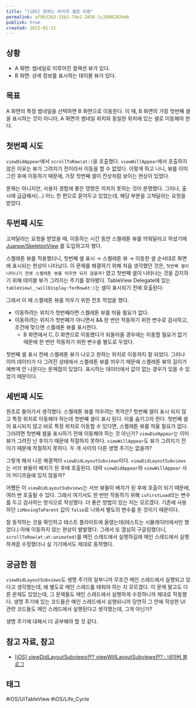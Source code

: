 ```yaml
---
title: "[iOS] 원하는 위치의 셀로 이동"
permalink: af9b3263-31b2-74e1-2656-1c20982834e6
publish: true
created: 2022-01-21
---
```


## 상황
- A 화면: 썸네일로 이루어진 컬렉션 뷰가 있다.
- B 화면: 상세 정보를 표시하는 테이블 뷰가 있다.

## 목표

A 화면의 특정 썸네일을 선택하면 B 화면으로 이동한다. 이 때, B 화면의 가장 첫번째 셀을 표시하는 것이 아니라, A 화면의 썸네일 위치와 동일한 위치에 있는 셀로 이동해야 한다.

## 첫번째 시도

`viewDidAppear`에서 `scrollToRow(at:)`을 호출했다. `viewWillAppear`에서 호출하지 않은 이유는 뷰가 그려지기 전이라서 이동을 할 수 없었다. 이렇게 하고 나니, 뷰를 이미 그린 후에 이동하기 때문에, 가장 첫번째 셀이 잔상처럼 보이는 현상이 있었다.

문제는 아니지만, 사용자 경험에 좋은 영향은 끼치지 못하는 것이 분명했다. 그러나, 출시에 급급해서(...) 어느 한 편으로 묻어두고 있었는데, 해당 부분을 고쳐달라는 요청을 받았다.

## 두번째 시도

고쳐달라는 요청을 받았을 때, 이동하는 시간 동안 스켈레톤 뷰를 띄워달라고 하셨기에 [Juanpe/SkeletonView](https://github.com/Juanpe/SkeletonView) 를 도입하고자 했다. 

스켈레톤 뷰를 적용했더니, 첫번째 셀 표시 → 스켈레톤 뷰 → 이동한 셀 순서대로 화면에 표시되는 현상이 나타났다. 이 문제를 해결하기 위해 처음 생각했던 것은, `첫번째 셀이 나타나기 전에 스켈레톤 뷰를 띄우면 되지 않을까?` 였고 첫번째 셀이 나타나는 것을 감지하기 위해 테이블 뷰가 그려지는 주기를 찾아봤다. TableView Delegate에 있는 `tableView(_:willDisplay:forRowAt:)`는 셀이 표시되기 전에 호출된다. 

그래서 이 때 스켈레톤 뷰를 띄우기 위한 전초 작업을 했다.
- 이동하려는 위치가 첫번째라면 스켈레톤 뷰를 띄울 필요가 없다.
- 이동하려는 위치가 첫번째가 아니면서 && 한 번만 작동하기 위한 변수로 검사하고, 조건에 맞으면 스켈레톤 뷰를 표시한다.
  - B 화면에서 C, D 화면으로 이동했다가 되돌아올 경우에는 이동할 필요가 없기 때문에 한 번만 작동하기 위한 변수를 별도로 두었다.

첫번째 셀 표시 전에 스켈레톤 뷰가 나오고 원하는 위치로 이동까지 잘 되었다. 그러나 이미 데이터가 다 그려진 상태에서 스켈레톤 뷰를 띄우기 때문에 스켈레톤 뷰의 길이가 예쁘게 안 나온다는 문제점이 있었다. 표시하는 데이터에서 값이 없는 경우가 있을 수 있었기 때문이다.

## 세번째 시도

원초로 돌아가서 생각했다. 스켈레톤 뷰를 띄우려는 목적은? 첫번째 셀이 표시 되지 않고 특정 위치로 이동해야 하는데 첫번째 셀이 표시 된다. 이를 숨기고자 한다. 첫번째 셀이 표시되지 않고 바로 특정 위치로 이동할 수 있다면, 스켈레톤 뷰를 띄울 필요가 없다. 그러려면 첫번째 셀을 표시하기 전에 이동해야 하는 것 아닌가? `viewDidAppear`는 이미 뷰가 그려진 난 후이기 때문에 적절하지 못하다. `viewWillAppear`도 뷰가 그려지기 전이기 때문에 적절하지 못하다. 두 개 사이의 다른 생명 주기는 없을까?

그렇게 해서 나온 해결책이 `viewDidLayoutSubviews`이다. `viewDidLayoutSubviews`는 서브 뷰들이 배치가 된 후에 호출된다. 대략 `viewDidAppear`와 `viewWillAppear` 사이 어디쯔음에 있지 않을까?

어쨌든 이 `viewDidLayoutSubviews`는 서브 뷰들이 배치가 된 후에 호출이 되기 때문에, 여러 번 호출될 수 있다. 그래서 여기서도 한 번만 작동하기 위해 `isFirstLoad`라는 변수를 두고 검사하는 방식으로 작성했다. 더 좋은 방법이 있는 지는 모르겠다. 기존에 사용하던 `isMovingToParent` 값이 `false`로 나와서 별도의 변수를 둔 것이기 때문이다.

잘 동작하는 것을 확인하고 테스트 플라이트에 올렸는데(테스트는 시뮬레이터에서만 했었다.) 아예 이동하지 않는 현상이 발발했다. 그래서 또 열심히 구글링했더니, `scrollToRow(at:at:animated)`를 메인 스레드에서 실행하길래 메인 스레드에서 실행하게끔 수정했더니 실 기기에서도 제대로 동작했다.

## 궁금한 점

`viewDidLayoutSubviews`도 생명 주기의 일부니까 무조건 메인 스레드에서 실행되고 있다고 생각했는데, 왜 별도로 메인 스레드를 태워야 하는 지 모르겠다. 이 문제 말고도 다른 문제도 있었는데, 그 문제들도 메인 스레드에서 실행하게 수정하니까 제대로 작동했다. 생명 주기에 있는 코드들은 메인 스레드에서 실행되니까 당연히 그 안에 작성한 UI 관련 코드들도 메인 스레드에서 실행된다고 생각했는데, 그게 아닌가?

생명 주기에 대해서 더 공부해야 할 것 같다.


## 참고 자료, 참고
- [[iOS] viewDidLayoutSubviews란? viewWillLayoutSubviews란? : 네이버 블로그](https://blog.naver.com/PostView.naver?blogId=soojin_2604&logNo=222437253619&parentCategoryNo=&categoryNo=64&viewDate=&isShowPopularPosts=false&from=postView)

## 태그

#iOS/UITableView #iOS/Life_Cycle
